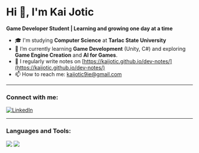 # Hi 👋, I'm Kai Jotic

**Game Developer Student | Learning and growing one day at a time**

- 🎓 I'm studying **Computer Science** at **Tarlac State University**
- 🌱 I’m currently learning **Game Development** (Unity, C#) and exploring **Game Engine Creation** and **AI for Games**.
- 📝 I regularly write notes on [https://kaijotic.github.io/dev-notes/](https://kaijotic.github.io/dev-notes/)
- 📫 How to reach me: [kaijotic9ie@gmail.com](mailto:kaijotic9ie@gmail.com)

---

### Connect with me:
[![LinkedIn](https://img.shields.io/badge/LinkedIn-%230077B5.svg?style=flat&logo=linkedin&logoColor=white)](https://www.linkedin.com/in/kyllo-jotic-739298342/)

---

### Languages and Tools:
<p align="left">
  <img src="https://img.shields.io/badge/C%23-%23239120.svg?style=flat&logo=c-sharp&logoColor=white" />
  <img src="https://img.shields.io/badge/Unity-%23000000.svg?style=flat&logo=unity&logoColor=white" />
</p>
